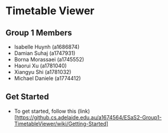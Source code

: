 # Timetable Viewer


## Group 1 Members <Timetable Warriors>
* Isabelle Huynh		(a1686874)
* Damian Suhaj		(a1747931)
* Borna Morassaei	(a1745552)
* Haorui Xu		(a1781040)
* Xiangyu Shi		(a1781032)
* Michael Daniele		(a1774412)


## Get Started
* To get started, follow this (link)[https://github.cs.adelaide.edu.au/a1674564/ESaS2-Group1-TimetableViewer/wiki/Getting-Started]

